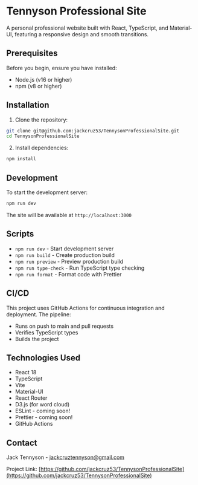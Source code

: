 # Tennyson Professional Site

A personal professional website built with React, TypeScript, and Material-UI, featuring a responsive design and smooth transitions.

## Prerequisites

Before you begin, ensure you have installed:
- Node.js (v16 or higher)
- npm (v8 or higher)

## Installation

1. Clone the repository:
```bash
git clone git@github.com:jackcruz53/TennysonProfessionalSite.git
cd TennysonProfessionalSite
```

2. Install dependencies:
```bash
npm install
```

## Development

To start the development server:
```bash
npm run dev
```

The site will be available at `http://localhost:3000`

## Scripts

- `npm run dev` - Start development server
- `npm run build` - Create production build
- `npm run preview` - Preview production build
- `npm run type-check` - Run TypeScript type checking
- `npm run format` - Format code with Prettier

## CI/CD

This project uses GitHub Actions for continuous integration and deployment. The pipeline:
- Runs on push to main and pull requests
- Verifies TypeScript types
- Builds the project

## Technologies Used

- React 18
- TypeScript
- Vite
- Material-UI
- React Router
- D3.js (for word cloud)
- ESLint - coming soon!
- Prettier - coming soon!
- GitHub Actions

## Contact

Jack Tennyson - jackcruztennyson@gmail.com

Project Link: [https://github.com/jackcruz53/TennysonProfessionalSite](https://github.com/jackcruz53/TennysonProfessionalSite)
